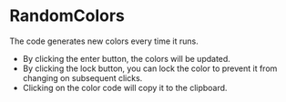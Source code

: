# RandomColors

The code generates new colors every time it runs.

<ul>
  <li>By clicking the enter button, the colors will be updated.</li>
  <li>By clicking the lock button, you can lock the color to prevent it from changing on subsequent clicks.</li>
  <li>Clicking on the color code will copy it to the clipboard.</li>
</ul>
